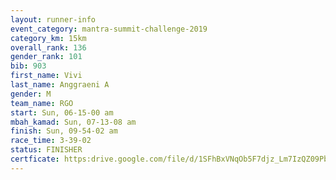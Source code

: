 ```yaml
---
layout: runner-info 
event_category: mantra-summit-challenge-2019 
category_km: 15km 
overall_rank: 136
gender_rank: 101
bib: 903
first_name: Vivi
last_name: Anggraeni A
gender: M
team_name: RGO
start: Sun, 06-15-00 am
mbah_kamad: Sun, 07-13-08 am
finish: Sun, 09-54-02 am
race_time: 3-39-02
status: FINISHER
certficate: https:drive.google.com/file/d/1SFhBxVNqOb5F7djz_Lm7IzQZ09PbP6JJ/view?usp=sharing
---
```

